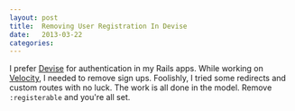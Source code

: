 ```yaml
---
layout: post
title:  Removing User Registration In Devise
date:   2013-03-22
categories:
---
```


I prefer [Devise](https://github.com/plataformatec/devise) for authentication in my Rails apps. While working on [Velocity](http://velocityapp.net), I needed to remove sign ups. Foolishly, I tried some redirects and custom routes with no luck. The work is all done in the model. Remove `:registerable` and you're all set.

